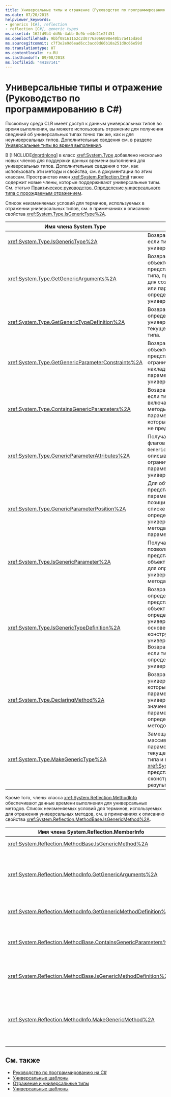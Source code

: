 ```yaml
---
title: Универсальные типы и отражение (Руководство по программированию в C#)
ms.date: 07/20/2015
helpviewer_keywords:
- generics [C#], reflection
- reflection [C#], generic types
ms.assetid: 162fd9b4-dd5b-4abb-8c9b-e44e21e2f451
ms.openlocfilehash: 9bbf08161162c2d0776a066098e40b57a415da6d
ms.sourcegitcommit: c7f3e2e9d6ead6cc3acd0d66b10a251d0c66e59d
ms.translationtype: HT
ms.contentlocale: ru-RU
ms.lasthandoff: 09/08/2018
ms.locfileid: "44187141"
---
```

# <a name="generics-and-reflection-c-programming-guide"></a>Универсальные типы и отражение (Руководство по программированию в C#)
Поскольку среда CLR имеет доступ к данным универсальных типов во время выполнения, вы можете использовать отражение для получения сведений об универсальных типах точно так же, как и для неуниверсальных типов. Дополнительные сведения см. в разделе [Универсальные типы во время выполнения](../../../csharp/programming-guide/generics/generics-in-the-run-time.md).  
  
 В [!INCLUDE[dnprdnlong](~/includes/dnprdnlong-md.md)] в класс <xref:System.Type> добавлено несколько новых членов для поддержки данных времени выполнения для универсальных типов. Дополнительные сведения о том, как использовать эти методы и свойства, см. в документации по этим классам. Пространство имен <xref:System.Reflection.Emit> также содержит новые члены, которые поддерживают универсальные типы. См. статью [Практическое руководство. Определение универсального типа с порождаемым отражением](../../../framework/reflection-and-codedom/how-to-define-a-generic-type-with-reflection-emit.md).  
  
 Список неизменяемых условий для терминов, используемых в отражении универсальных типов, см. в примечаниях к описанию свойства <xref:System.Type.IsGenericType%2A>.  
  
|Имя члена System.Type|Описание:|  
|-----------------------------|-----------------|  
|<xref:System.Type.IsGenericType%2A>|Возвращает значение true, если тип является универсальным.|  
|<xref:System.Type.GetGenericArguments%2A>|Возвращает массив объектов `Type`, которые представляют аргументы типа, предоставленные для создаваемого типа, или параметры определения универсального типа.|  
|<xref:System.Type.GetGenericTypeDefinition%2A>|Возвращает базовое определение универсального типа для текущего создаваемого типа.|  
|<xref:System.Type.GetGenericParameterConstraints%2A>|Возвращает массив объектов `Type`, которые представляют ограничения, накладываемые на параметр текущего универсального типа.|  
|<xref:System.Type.ContainsGenericParameters%2A>|Возвращает значение true, если тип или любые включающие его типы или методы содержат параметры типа, для которых конкретные типы не предоставлены.|  
|<xref:System.Type.GenericParameterAttributes%2A>|Получает сочетание флагов `GenericParameterAttributes`, описывающих особые ограничения текущего параметра универсального типа.|  
|<xref:System.Type.GenericParameterPosition%2A>|Для объекта `Type`, представляющего параметр типа, получает позицию параметра типа в списке параметров определения универсального типа или метода, который объявил параметр типа.|  
|<xref:System.Type.IsGenericParameter%2A>|Получает значение, позволяющее определить, представляет ли текущий объект `Type` параметр типа для определения универсального типа или метода.|  
|<xref:System.Type.IsGenericTypeDefinition%2A>|Возвращает значение, определяющее, представляет ли текущий объект <xref:System.Type> определение универсального типа, на основе которого можно конструировать другие универсальные типы. Возвращает значение true, если тип представляет определение универсального типа.|  
|<xref:System.Type.DeclaringMethod%2A>|Возвращает универсальный метод, который определяет параметр текущего универсального типа, или значение null, если параметр типа не был определен универсальным методом.|  
|<xref:System.Type.MakeGenericType%2A>|Замещает элементы массива типов для параметров определения текущего универсального типа и возвращает объект <xref:System.Type>, представляющий сконструированный результирующий тип.|  
  
 Кроме того, члены класса <xref:System.Reflection.MethodInfo> обеспечивают данные времени выполнения для универсальных методов. Список неизменяемых условий для терминов, используемых для отражения универсальных методов, см. в примечаниях к описанию свойства <xref:System.Reflection.MethodBase.IsGenericMethod%2A>.  
  
|Имя члена System.Reflection.MemberInfo|Описание:|  
|----------------------------------------------|-----------------|  
|<xref:System.Reflection.MethodBase.IsGenericMethod%2A>|Возвращает значение true, если метод является универсальным.|  
|<xref:System.Reflection.MethodInfo.GetGenericArguments%2A>|Возвращает массив объектов Type, которые представляют аргументы создаваемого универсального метода, относящиеся к типу, или параметры типа определения универсального метода.|  
|<xref:System.Reflection.MethodInfo.GetGenericMethodDefinition%2A>|Возвращает базовое определение универсального метода для текущего создаваемого метода.|  
|<xref:System.Reflection.MethodBase.ContainsGenericParameters%2A>|Возвращает значение true, если метод или любые включающие его типы содержат параметры типа, для которых конкретные типы не предоставлены.|  
|<xref:System.Reflection.MethodBase.IsGenericMethodDefinition%2A>|Возвращает значение true, если текущий метод <xref:System.Reflection.MethodInfo> представляет определение универсального метода.|  
|<xref:System.Reflection.MethodInfo.MakeGenericMethod%2A>|Заменяет параметры типа элементами массива типов для определения текущего универсального метода и возвращает объект <xref:System.Reflection.MethodInfo>, представляющий итоговый сконструированный метод.|  
  
## <a name="see-also"></a>См. также

- [Руководство по программированию на C#](../../../csharp/programming-guide/index.md)  
- [Универсальные шаблоны](../../../csharp/programming-guide/generics/index.md)  
- [Отражение и универсальные типы](../../../framework/reflection-and-codedom/reflection-and-generic-types.md)  
- [Универсальные шаблоны](~/docs/standard/generics/index.md)
